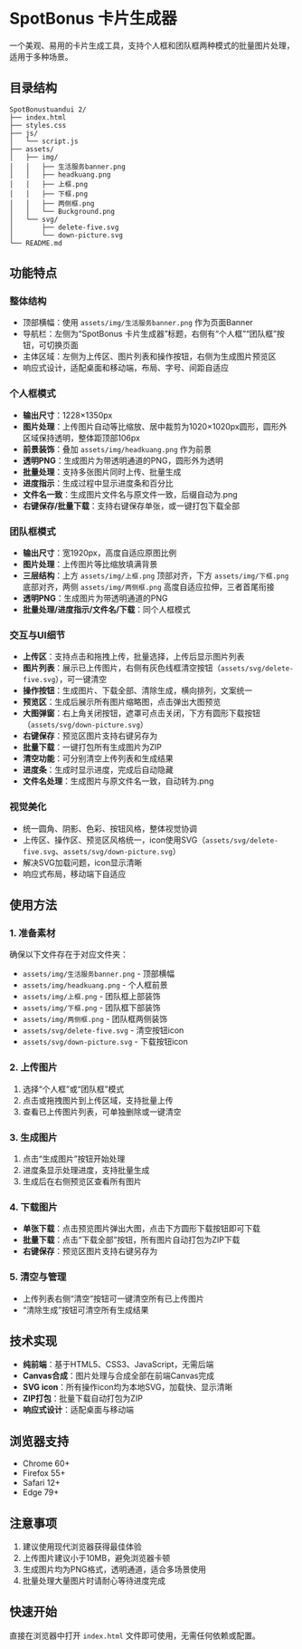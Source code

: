# SpotBonus 卡片生成器

一个美观、易用的卡片生成工具，支持个人框和团队框两种模式的批量图片处理，适用于多种场景。

## 目录结构

```
SpotBonustuandui 2/
├── index.html
├── styles.css
├── js/
│   └── script.js
├── assets/
│   ├── img/
│   │   ├── 生活服务banner.png
│   │   ├── headkuang.png
│   │   ├── 上框.png
│   │   ├── 下框.png
│   │   ├── 两侧框.png
│   │   └── Buckground.png
│   └── svg/
│       ├── delete-five.svg
│       └── down-picture.svg
└── README.md
```

## 功能特点

### 整体结构
- 顶部横幅：使用 `assets/img/生活服务banner.png` 作为页面Banner
- 导航栏：左侧为“SpotBonus 卡片生成器”标题，右侧有“个人框”“团队框”按钮，可切换页面
- 主体区域：左侧为上传区、图片列表和操作按钮，右侧为生成图片预览区
- 响应式设计，适配桌面和移动端，布局、字号、间距自适应

### 个人框模式
- **输出尺寸**：1228×1350px
- **图片处理**：上传图片自动等比缩放、居中裁剪为1020×1020px圆形，圆形外区域保持透明，整体距顶部106px
- **前景装饰**：叠加 `assets/img/headkuang.png` 作为前景
- **透明PNG**：生成图片为带透明通道的PNG，圆形外为透明
- **批量处理**：支持多张图片同时上传、批量生成
- **进度指示**：生成过程中显示进度条和百分比
- **文件名一致**：生成图片文件名与原文件一致，后缀自动为.png
- **右键保存/批量下载**：支持右键保存单张，或一键打包下载全部

### 团队框模式
- **输出尺寸**：宽1920px，高度自适应原图比例
- **图片处理**：上传图片等比缩放填满背景
- **三层结构**：上方 `assets/img/上框.png` 顶部对齐，下方 `assets/img/下框.png` 底部对齐，两侧 `assets/img/两侧框.png` 高度自适应拉伸，三者首尾衔接
- **透明PNG**：生成图片为带透明通道的PNG
- **批量处理/进度指示/文件名/下载**：同个人框模式

### 交互与UI细节
- **上传区**：支持点击和拖拽上传，批量选择，上传后显示图片列表
- **图片列表**：展示已上传图片，右侧有灰色线框清空按钮（`assets/svg/delete-five.svg`），可一键清空
- **操作按钮**：生成图片、下载全部、清除生成，横向排列，文案统一
- **预览区**：生成后展示所有图片缩略图，点击弹出大图预览
- **大图弹窗**：右上角关闭按钮，遮罩可点击关闭，下方有圆形下载按钮（`assets/svg/down-picture.svg`）
- **右键保存**：预览区图片支持右键另存为
- **批量下载**：一键打包所有生成图片为ZIP
- **清空功能**：可分别清空上传列表和生成结果
- **进度条**：生成时显示进度，完成后自动隐藏
- **文件名处理**：生成图片与原文件名一致，自动转为.png

### 视觉美化
- 统一圆角、阴影、色彩、按钮风格，整体视觉协调
- 上传区、操作区、预览区风格统一，icon使用SVG（`assets/svg/delete-five.svg`、`assets/svg/down-picture.svg`）
- 解决SVG加载问题，icon显示清晰
- 响应式布局，移动端下自适应

## 使用方法

### 1. 准备素材
确保以下文件存在于对应文件夹：
- `assets/img/生活服务banner.png` - 顶部横幅
- `assets/img/headkuang.png` - 个人框前景
- `assets/img/上框.png` - 团队框上部装饰
- `assets/img/下框.png` - 团队框下部装饰
- `assets/img/两侧框.png` - 团队框两侧装饰
- `assets/svg/delete-five.svg` - 清空按钮icon
- `assets/svg/down-picture.svg` - 下载按钮icon

### 2. 上传图片
1. 选择“个人框”或“团队框”模式
2. 点击或拖拽图片到上传区域，支持批量上传
3. 查看已上传图片列表，可单独删除或一键清空

### 3. 生成图片
1. 点击“生成图片”按钮开始处理
2. 进度条显示处理进度，支持批量生成
3. 生成后在右侧预览区查看所有图片

### 4. 下载图片
- **单张下载**：点击预览图片弹出大图，点击下方圆形下载按钮即可下载
- **批量下载**：点击“下载全部”按钮，所有图片自动打包为ZIP下载
- **右键保存**：预览区图片支持右键另存为

### 5. 清空与管理
- 上传列表右侧“清空”按钮可一键清空所有已上传图片
- “清除生成”按钮可清空所有生成结果

## 技术实现
- **纯前端**：基于HTML5、CSS3、JavaScript，无需后端
- **Canvas合成**：图片处理与合成全部在前端Canvas完成
- **SVG icon**：所有操作icon均为本地SVG，加载快、显示清晰
- **ZIP打包**：批量下载自动打包为ZIP
- **响应式设计**：适配桌面与移动端

## 浏览器支持
- Chrome 60+
- Firefox 55+
- Safari 12+
- Edge 79+

## 注意事项
1. 建议使用现代浏览器获得最佳体验
2. 上传图片建议小于10MB，避免浏览器卡顿
3. 生成图片均为PNG格式，透明通道，适合多场景使用
4. 批量处理大量图片时请耐心等待进度完成

## 快速开始
直接在浏览器中打开 `index.html` 文件即可使用，无需任何依赖或配置。 